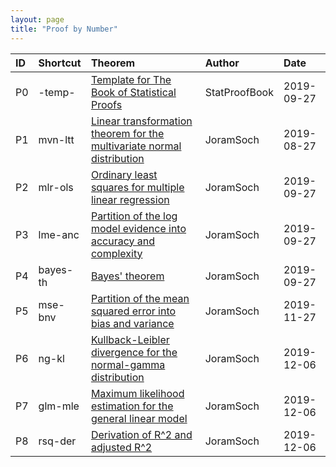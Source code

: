 ```yaml
---
layout: page
title: "Proof by Number"
---
```



| ID | Shortcut | Theorem | Author | Date |
|:-- |:-------- |:------- |:------ |:---- |
| P0 | -temp- | [Template for The Book of Statistical Proofs](/Proofs/-temp-.html) | StatProofBook | 2019-09-27 |
| P1 | mvn-ltt | [Linear transformation theorem for the multivariate normal distribution](/Proofs/mvn-ltt.html) | JoramSoch | 2019-08-27 |
| P2 | mlr-ols | [Ordinary least squares for multiple linear regression](/Proofs/mlr-ols.html) | JoramSoch | 2019-09-27 |
| P3 | lme-anc | [Partition of the log model evidence into accuracy and complexity](/Proofs/lme-anc.html) | JoramSoch | 2019-09-27 |
| P4 | bayes-th | [Bayes' theorem](/Proofs/bayes-th.html) | JoramSoch | 2019-09-27 |
| P5 | mse-bnv | [Partition of the mean squared error into bias and variance](/Proofs/mse-bnv.html) | JoramSoch | 2019-11-27 |
| P6 | ng-kl | [Kullback-Leibler divergence for the normal-gamma distribution](/Proofs/ng-kl.html) | JoramSoch | 2019-12-06 |
| P7 | glm-mle | [Maximum likelihood estimation for the general linear model](/Proofs/glm-mle.html) | JoramSoch | 2019-12-06 |
| P8 | rsq-der | [Derivation of R^2 and adjusted R^2](/Proofs/rsq-der.html) | JoramSoch | 2019-12-06 |
